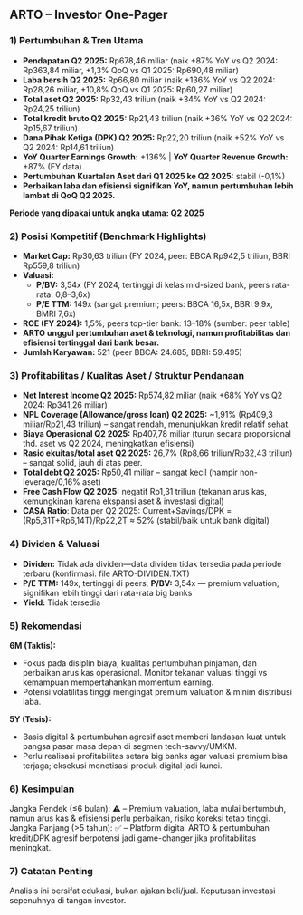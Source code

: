 ## ARTO – Investor One-Pager

### 1) Pertumbuhan & Tren Utama
- **Pendapatan Q2 2025:** Rp678,46 miliar (naik +87% YoY vs Q2 2024: Rp363,84 miliar, +1,3% QoQ vs Q1 2025: Rp690,48 miliar)
- **Laba bersih Q2 2025:** Rp66,80 miliar (naik +136% YoY vs Q2 2024: Rp28,26 miliar, +10,8% QoQ vs Q1 2025: Rp60,27 miliar)
- **Total aset Q2 2025:** Rp32,43 triliun (naik +34% YoY vs Q2 2024: Rp24,25 triliun)
- **Total kredit bruto Q2 2025:** Rp21,43 triliun (naik +36% YoY vs Q2 2024: Rp15,67 triliun)
- **Dana Pihak Ketiga (DPK) Q2 2025:** Rp22,20 triliun (naik +52% YoY vs Q2 2024: Rp14,61 triliun)
- **YoY Quarter Earnings Growth:** +136% | **YoY Quarter Revenue Growth:** +87% (FY data)
- **Pertumbuhan Kuartalan Aset dari Q1 2025 ke Q2 2025:** stabil (-0,1%)
- **Perbaikan laba dan efisiensi signifikan YoY, namun pertumbuhan lebih lambat di QoQ Q2 2025.**
  
**Periode yang dipakai untuk angka utama: Q2 2025**

### 2) Posisi Kompetitif (Benchmark Highlights)
- **Market Cap:** Rp30,63 triliun (FY 2024, peer: BBCA Rp942,5 triliun, BBRI Rp559,8 triliun)
- **Valuasi:**
    - **P/BV:** 3,54x (FY 2024, tertinggi di kelas mid-sized bank, peers rata-rata: 0,8–3,6x)
    - **P/E TTM:** 149x (sangat premium; peers: BBCA 16,5x, BBRI 9,9x, BMRI 7,6x)
- **ROE (FY 2024):** 1,5%; peers top-tier bank: 13–18% (sumber: peer table)
- **ARTO unggul pertumbuhan aset & teknologi, namun profitabilitas dan efisiensi tertinggal dari bank besar.**
- **Jumlah Karyawan:** 521 (peer BBCA: 24.685, BBRI: 59.495)

### 3) Profitabilitas / Kualitas Aset / Struktur Pendanaan
- **Net Interest Income Q2 2025:** Rp574,82 miliar (naik +68% YoY vs Q2 2024: Rp341,26 miliar)
- **NPL Coverage (Allowance/gross loan) Q2 2025:** ~1,91% (Rp409,3 miliar/Rp21,43 triliun) – sangat rendah, menunjukkan kredit relatif sehat.
- **Biaya Operasional Q2 2025:** Rp407,78 miliar (turun secara proporsional thd. aset vs Q2 2024, meningkatkan efisiensi)
- **Rasio ekuitas/total aset Q2 2025:** 26,7% (Rp8,66 triliun/Rp32,43 triliun) – sangat solid, jauh di atas peer.
- **Total debt Q2 2025:** Rp50,41 miliar – sangat kecil (hampir non-leverage/0,16% aset)
- **Free Cash Flow Q2 2025:** negatif Rp1,31 triliun (tekanan arus kas, kemungkinan karena ekspansi aset & investasi digital)
- **CASA Ratio**: Data per Q2 2025: Current+Savings/DPK = (Rp5,31T+Rp6,14T)/Rp22,2T ≈ 52% (stabil/baik untuk bank digital)

### 4) Dividen & Valuasi
- **Dividen:** Tidak ada dividen—data dividen tidak tersedia pada periode terbaru (konfirmasi: file ARTO-DIVIDEN.TXT)
- **P/E TTM:** 149x, tertinggi di peers; **P/BV:** 3,54x — premium valuation; signifikan lebih tinggi dari rata-rata big banks
- **Yield:** Tidak tersedia

### 5) Rekomendasi
**6M (Taktis):** 
- Fokus pada disiplin biaya, kualitas pertumbuhan pinjaman, dan perbaikan arus kas operasional. Monitor tekanan valuasi tinggi vs kemampuan mempertahankan momentum earning.
- Potensi volatilitas tinggi mengingat premium valuation & minim distribusi laba.

**5Y (Tesis):**
- Basis digital & pertumbuhan agresif aset memberi landasan kuat untuk pangsa pasar masa depan di segmen tech-savvy/UMKM.
- Perlu realisasi profitabilitas setara big banks agar valuasi premium bisa terjaga; eksekusi monetisasi produk digital jadi kunci.

### 6) Kesimpulan
Jangka Pendek (≤6 bulan): ⚠️ – Premium valuation, laba mulai bertumbuh, namun arus kas & efisiensi perlu perbaikan, risiko koreksi tetap tinggi.
Jangka Panjang (>5 tahun): ✅ – Platform digital ARTO & pertumbuhan kredit/DPK agresif berpotensi jadi game-changer jika profitabilitas meningkat.

### 7) Catatan Penting
Analisis ini bersifat edukasi, bukan ajakan beli/jual. Keputusan investasi sepenuhnya di tangan investor.